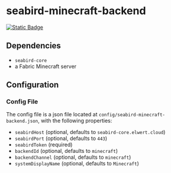 # seabird-minecraft-backend

[![Static Badge](https://img.shields.io/badge/repository-blue?logo=git&label=%20&labelColor=grey&color=blue)](https://github.com/seabird-chat/seabird-minecraft-backend)
<!-- [![GitHub Actions Workflow Status](https://img.shields.io/github/actions/workflow/status/seabird-chat/seabird-core/docker-publish.yml)](https://github.com/seabird-chat/seabird-minecraft-backend/actions/workflows/docker-publish.yml) -->

## Dependencies

- `seabird-core`
- a Fabric Minecraft server

## Configuration

### Config File

The config file is a json file located at
`config/seabird-minecraft-backend.json`, with the following properties:

- `seabirdHost` (optional, defaults to `seabird-core.elwert.cloud`)
- `seabirdPort` (optional, defaults to `443`)
- `seabirdToken` (required)
- `backendId` (optional, defaults to `minecraft`)
- `backendChannel` (optional, defaults to `minecraft`)
- `systemDisplayName` (optional, defaults to `Minecraft`)
